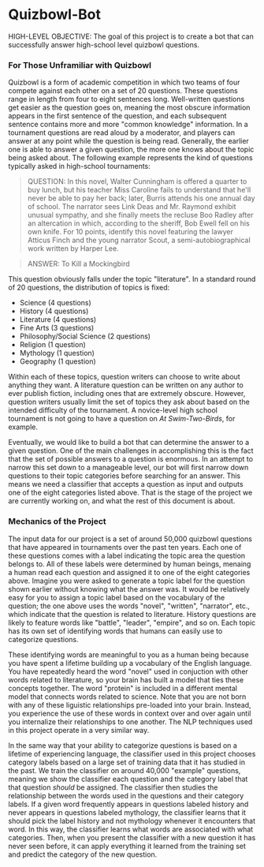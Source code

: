 # Quizbowl-Bot
HIGH-LEVEL OBJECTIVE: The goal of this project is to create a bot that can successfully answer high-school level quizbowl questions. 
### For Those Unframiliar with Quizbowl
Quizbowl is a form of academic competition in which two teams of four compete against each other on a set of 20 questions. These questions range in length from four to eight sentences long. Well-written questions get easier as the question goes on, meaning the most obscure information appears in the first sentence of the question, and each subsequent sentence contains more and more "common knowledge" information. In a tournament questions are read aloud by a moderator, and players can answer at any point while the question is being read. Generally, the earlier one is able to answer a given question, the more one knows about the topic being asked about. The following example represents the kind of questions typically asked in high-school tournaments:

> QUESTION: In this novel, Walter Cunningham is offered a quarter to buy lunch, but his teacher Miss Caroline fails to understand that he'll never be able to pay her back; later, Burris attends his one annual day of school. The narrator sees Link Deas and Mr. Raymond exhibit unusual sympathy, and she finally meets the recluse Boo Radley after an altercation in which, according to the sheriff, Bob Ewell fell on his own knife. For 10 points, identify this novel featuring the lawyer Atticus Finch and the young narrator Scout, a semi-autobiographical work written by Harper Lee.

> ANSWER: To Kill a Mockingbird

This question obviously falls under the topic "literature". In a standard round of 20 questions, the distribution of topics is fixed:
  - Science (4 questions)
  - History (4 questions)
  - Literature (4 questions)
  - Fine Arts (3 questions)
  - Philosophy/Social Science (2 questions)
  - Religion (1 question)
  - Mythology (1 question)
  - Geography (1 question)
  
Within each of these topics, question writers can choose to write about anything they want. A literature question can be written on any author to ever publish fiction, including ones that are extremely obscure. However, question writers usually limit the set of topics they ask about based on the intended difficulty of the tournament. A novice-level high school tournament is not going to have a question on _At Swim-Two-Birds_, for example.

Eventually, we would like to build a bot that can determine the answer to a given question. One of the main challenges in accomplishing this is the fact that the set of possible answers to a question is enormous. In an attempt to narrow this set down to a manageable level, our bot will first narrow down questions to their topic categories before searching for an answer. This means we need a classifier that accepts a question as input and outputs one of the eight categories listed above. That is the stage of the project we are currently working on, and what the rest of this document is about. 

### Mechanics of the Project
The input data for our project is a set of around 50,000 quizbowl questions that have appeared in tournaments over the past ten years. Each one of these questions comes with a label indicating the topic area the question belongs to. All of these labels were determined by human beings, menaing a human read each question and assigned it to one of the eight categories above. Imagine you were asked to generate a topic label for the question shown earlier without knowing what the answer was. It would be relatively easy for you to assign a topic label based on the vocabulary of the question; the one above uses the words "novel", "written", "narrator", etc., which indicate that the question is related to literature. History questions are likely to feature words like "battle", "leader", "empire", and so on. Each topic has its own set of identifying words that humans can easily use to categorize questions. 

These identifying words are meaningful to you as a human being because you have spent a lifetime building up a vocabulary of the English language. You have repeatedly heard the word "novel" used in conjuction with other words related to literature, so your brain has built a model that ties these concepts together. The word "protein" is included in a different mental model that connects words related to science. Note that you are not born with any of these liguistic relationships pre-loaded into your brain. Instead, you experience the use of these words in context over and over again until you internalize their relationships to one another. The NLP techniques used in this project operate in a very similar way. 

In the same way that your ability to categorize questions is based on a lifetime of experiencing language, the classifier used in this project chooses category labels based on a large set of training data that it has studied in the past. We train the classifier on around 40,000 "example" questions, meaning we show the classifier each question and the category label that that question _should_ be assigned. The classifier then studies the relationship between the words used in the questions and their category labels. If a given word frequently appears in questions labeled history and never appears in questions labeled mythology, the classifier learns that it should pick the label history and not mythology whenever it encounters that word. In this way, the classifier learns what words are associated with what categories. Then, when you present the classifier with a new question it has never seen before, it can apply everything it learned from the training set and predict the category of the new question.
